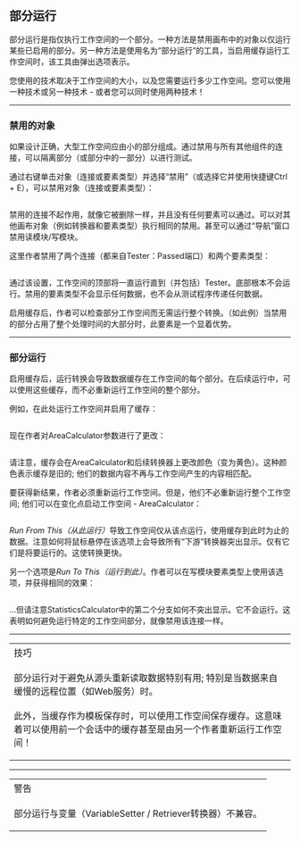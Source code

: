  <div id="readme" class="readme blob instapaper_body">
    <article class="markdown-body entry-content" itemprop="text"><h2><a id="user-content-partial-runs" class="anchor" aria-hidden="true" href="https://github.com/safesoftware/FMETraining/blob/Desktop-Basic-2018/DesktopBasic3WorkspaceDesign/3.11.PartialRuns.md#partial-runs"></a><font style="vertical-align: inherit;"><font style="vertical-align: inherit;">部分运行</font></font></h2>
<p><font style="vertical-align: inherit;"><font style="vertical-align: inherit;">部分运行是指仅执行工作空间的一个部分。</font><font style="vertical-align: inherit;">一种方法是禁用画布中的对象以仅运行某些已启用的部分。</font><font style="vertical-align: inherit;">另一种方法是使用名为“部分运行”的工具，当启用缓存运行工作空间时，该工具由弹出选项表示。</font></font></p>
<p><font style="vertical-align: inherit;"><font style="vertical-align: inherit;">您使用的技术取决于工作空间的大小，以及您需要运行多少工作空间。</font><font style="vertical-align: inherit;">您可以使用一种技术或另一种技术 - 或者您可以同时使用两种技术！</font></font></p>
<hr>
<h3><a id="user-content-disabled-objects" class="anchor" aria-hidden="true" href="https://github.com/safesoftware/FMETraining/blob/Desktop-Basic-2018/DesktopBasic3WorkspaceDesign/3.11.PartialRuns.md#disabled-objects"></a><font style="vertical-align: inherit;"><font style="vertical-align: inherit;">禁用的对象</font></font></h3>
<p><font style="vertical-align: inherit;"><font style="vertical-align: inherit;">如果设计正确，大型工作空间应由小的部分组成。</font><font style="vertical-align: inherit;">通过禁用与​​所有其他组件的连接，可以隔离部分（或部分中的一部分）以进行测试。</font></font></p>
<p><font style="vertical-align: inherit;"><font style="vertical-align: inherit;">通过右键单击对象（连接或要素类型）并选择“禁用”（或选择它并使用快捷键Ctrl + E），可以禁用对象（连接或要素类型）：</font></font></p>
<p><a target="_blank" rel="noopener noreferrer" href="https://github.com/safesoftware/FMETraining/blob/Desktop-Basic-2018/DesktopBasic3WorkspaceDesign/Images/Img3.032.DisablingConnection.png"><img src="./Images/Img3.032.DisablingConnection.png" alt="" style="max-width:100%;"></a></p>
<p><font style="vertical-align: inherit;"><font style="vertical-align: inherit;">禁用的连接不起作用，就像它被删除一样，并且没有任何要素可以通过。</font><font style="vertical-align: inherit;">可以对其他画布对象（例如转换器和要素类型）执行相同的禁用。</font><font style="vertical-align: inherit;">甚至可以通过“导航”窗口禁用读模块/写模块。</font></font></p>
<p><font style="vertical-align: inherit;"><font style="vertical-align: inherit;">这里作者禁用了两个连接（都来自Tester：Passed端口）和两个要素类型：</font></font></p>
<p><a target="_blank" rel="noopener noreferrer" href="https://github.com/safesoftware/FMETraining/blob/Desktop-Basic-2018/DesktopBasic3WorkspaceDesign/Images/Img3.031.DisabledConnection.png"><img src="./Images/Img3.031.DisabledConnection.png" alt="" style="max-width:100%;"></a></p>
<p><font style="vertical-align: inherit;"><font style="vertical-align: inherit;">通过该设置，工作空间的顶部将一直运行直到（并包括）Tester。</font><font style="vertical-align: inherit;">底部根本不会运行。</font><font style="vertical-align: inherit;">禁用的要素类型不会显示任何数据，也不会从测试程序传递任何数据。</font></font></p>
<p><font style="vertical-align: inherit;"><font style="vertical-align: inherit;">启用缓存后，作者可以检查部分工作空间而无需运行整个转换。</font><font style="vertical-align: inherit;">（如此例）当禁用的部分占用了整个处理时间的大部分时，此要素是一个显着优势。</font></font></p>
<hr>
<h3><a id="user-content-partial-runs-1" class="anchor" aria-hidden="true" href="https://github.com/safesoftware/FMETraining/blob/Desktop-Basic-2018/DesktopBasic3WorkspaceDesign/3.11.PartialRuns.md#partial-runs-1"></a><font style="vertical-align: inherit;"><font style="vertical-align: inherit;">部分运行</font></font></h3>
<p><font style="vertical-align: inherit;"><font style="vertical-align: inherit;">启用缓存后，运行转换会导致数据缓存在工作空间的每个部分。</font><font style="vertical-align: inherit;">在后续运行中，可以使用这些缓存，而不必重新运行工作空间的整个部分。</font></font></p>
<p><font style="vertical-align: inherit;"><font style="vertical-align: inherit;">例如，在此处运行工作空间并启用了缓存：</font></font></p>
<p><a target="_blank" rel="noopener noreferrer" href="https://github.com/safesoftware/FMETraining/blob/Desktop-Basic-2018/DesktopBasic3WorkspaceDesign/Images/Img3.033.CachedForPartialRun.png"><img src="./Images/Img3.033.CachedForPartialRun.png" alt="" style="max-width:100%;"></a></p>
<p><font style="vertical-align: inherit;"><font style="vertical-align: inherit;">现在作者对AreaCalculator参数进行了更改：</font></font></p>
<p><a target="_blank" rel="noopener noreferrer" href="https://github.com/safesoftware/FMETraining/blob/Desktop-Basic-2018/DesktopBasic3WorkspaceDesign/Images/Img3.034.StaleCacheFromEdit.png"><img src="./Images/Img3.034.StaleCacheFromEdit.png" alt="" style="max-width:100%;"></a></p>
<p><font style="vertical-align: inherit;"><font style="vertical-align: inherit;">请注意，缓存会在AreaCalculator和后续转换器上更改颜色（变为黄色）。</font><font style="vertical-align: inherit;">这种颜色表示缓存是旧的; </font><font style="vertical-align: inherit;">他们的数据内容不再与工作空间产生的内容相匹配。</font></font></p>
<p><font style="vertical-align: inherit;"><font style="vertical-align: inherit;">要获得新结果，作者必须重新运行工作空间。</font><font style="vertical-align: inherit;">但是，他们不必重新运行整个工作空间; </font><font style="vertical-align: inherit;">他们可以在变化点启动工作空间 -  AreaCalculator：</font></font></p>
<p><a target="_blank" rel="noopener noreferrer" href="https://github.com/safesoftware/FMETraining/blob/Desktop-Basic-2018/DesktopBasic3WorkspaceDesign/Images/Img3.035.CacheRunFromHere.png"><img src="./Images/Img3.035.CacheRunFromHere.png" alt="" style="max-width:100%;"></a></p>
<p><em><font style="vertical-align: inherit;"><font style="vertical-align: inherit;">Run From This（从此运行）</font></font></em><font style="vertical-align: inherit;"><font style="vertical-align: inherit;">导致工作空间仅从该点运行，使用缓存到此时为止的数据。</font><font style="vertical-align: inherit;">注意如何将鼠标悬停在该选项上会导致所有“下游”转换器突出显示。</font><font style="vertical-align: inherit;">仅有它们是将要运行的。</font><font style="vertical-align: inherit;">这使转换更快。</font></font></p>
<p><font style="vertical-align: inherit;"><font style="vertical-align: inherit;">另一个选项是</font></font><em><font style="vertical-align: inherit;"><font style="vertical-align: inherit;">Run To This（运行到此）</font></font></em><font style="vertical-align: inherit;"><font style="vertical-align: inherit;">。</font><font style="vertical-align: inherit;">作者可以在写模块要素类型上使用该选项，并获得相同的效果：</font></font></p>
<p><a target="_blank" rel="noopener noreferrer" href="https://github.com/safesoftware/FMETraining/blob/Desktop-Basic-2018/DesktopBasic3WorkspaceDesign/Images/Img3.036.CacheRunToThis.png"><img src="./Images/Img3.036.CacheRunToThis.png" alt="" style="max-width:100%;"></a></p>
<p><font style="vertical-align: inherit;"><font style="vertical-align: inherit;">...但请注意StatisticsCalculator中的第二个分支如何不突出显示。</font><font style="vertical-align: inherit;">它不会运行。</font><font style="vertical-align: inherit;">这表明如何避免运行特定的工作空间部分，就像禁用该连接一样。</font></font></p>
<hr>

<table>
<tbody><tr>
<td>
<i></i><font style="vertical-align: inherit;"><font style="vertical-align: inherit;">
技巧
</font></font></td>
</tr>
<tr>
<td><font style="vertical-align: inherit;"><font style="vertical-align: inherit;">

部分运行对于避免从源头重新读取数据特别有用; </font><font style="vertical-align: inherit;">特别是当数据来自缓慢的远程位置（如Web服务）时。
</font></font><br><br><font style="vertical-align: inherit;"><font style="vertical-align: inherit;">此外，当缓存作为模板保存时，可以使用工作空间保存缓存。</font><font style="vertical-align: inherit;">这意味着可以使用前一个会话中的缓存甚至是由另一个作者重新运行工作空间！

</font></font></td>
</tr>
</tbody></table>
<hr>

<table>
<tbody><tr>
<td>
<i></i><font style="vertical-align: inherit;"><font style="vertical-align: inherit;">
警告
</font></font></td>
</tr>
<tr>
<td><font style="vertical-align: inherit;"><font style="vertical-align: inherit;">

部分运行与变量（VariableSetter / Retriever转换器）不兼容。

</font></font></td>
</tr>
</tbody></table>
</article>
  </div>
